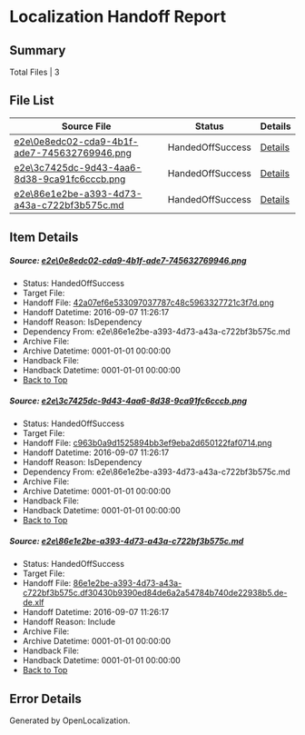 # <a name='report-top'></a> Localization Handoff Report

## Summary
 Total Files | 3

## File List
 Source File | Status | Details 
 ----------- | ------ | ------- 
 [e2e\0e8edc02-cda9-4b1f-ade7-745632769946.png](https://github.com/OpenLocalizationTestOrg/ol-test0/blob/dce828aad546608fb28760ce23444cdcf48aa89a/e2e/0e8edc02-cda9-4b1f-ade7-745632769946.png) | HandedOffSuccess | [Details](#42a07ef6e533097037787c48c5963327721c3f7d1)
 [e2e\3c7425dc-9d43-4aa6-8d38-9ca91fc6cccb.png](https://github.com/OpenLocalizationTestOrg/ol-test0/blob/dce828aad546608fb28760ce23444cdcf48aa89a/e2e/3c7425dc-9d43-4aa6-8d38-9ca91fc6cccb.png) | HandedOffSuccess | [Details](#c963b0a9d1525894bb3ef9eba2d650122faf07142)
 [e2e\86e1e2be-a393-4d73-a43a-c722bf3b575c.md](https://github.com/OpenLocalizationTestOrg/ol-test0/blob/dce828aad546608fb28760ce23444cdcf48aa89a/e2e/86e1e2be-a393-4d73-a43a-c722bf3b575c.md) | HandedOffSuccess | [Details](#63d5cc85fc481f463aeae8ff80c1f95c0b72b6f83)

## Item Details
##### <a name='42a07ef6e533097037787c48c5963327721c3f7d1'></a> Source: [e2e\0e8edc02-cda9-4b1f-ade7-745632769946.png](https://github.com/OpenLocalizationTestOrg/ol-test0/blob/dce828aad546608fb28760ce23444cdcf48aa89a/e2e/0e8edc02-cda9-4b1f-ade7-745632769946.png)
* Status: HandedOffSuccess
* Target File: 
* Handoff File: [42a07ef6e533097037787c48c5963327721c3f7d.png](https://github.com/OpenLocalizationTestOrg/ol-test0-handoff/blob/ccbf52530598af06b1f71b57e5d26c748b54e30f/ol-handoff/OpenLocalizationTestOrg/ol-test0-dede/yuwzho/ht/42a07ef6e533097037787c48c5963327721c3f7d.png)
* Handoff Datetime: 2016-09-07 11:26:17
* Handoff Reason: IsDependency
* Dependency From: e2e\86e1e2be-a393-4d73-a43a-c722bf3b575c.md
* Archive File: 
* Archive Datetime: 0001-01-01 00:00:00
* Handback File: 
* Handback Datetime: 0001-01-01 00:00:00
* [Back to Top](#report-top)

##### <a name='c963b0a9d1525894bb3ef9eba2d650122faf07142'></a> Source: [e2e\3c7425dc-9d43-4aa6-8d38-9ca91fc6cccb.png](https://github.com/OpenLocalizationTestOrg/ol-test0/blob/dce828aad546608fb28760ce23444cdcf48aa89a/e2e/3c7425dc-9d43-4aa6-8d38-9ca91fc6cccb.png)
* Status: HandedOffSuccess
* Target File: 
* Handoff File: [c963b0a9d1525894bb3ef9eba2d650122faf0714.png](https://github.com/OpenLocalizationTestOrg/ol-test0-handoff/blob/ccbf52530598af06b1f71b57e5d26c748b54e30f/ol-handoff/OpenLocalizationTestOrg/ol-test0-dede/yuwzho/ht/c963b0a9d1525894bb3ef9eba2d650122faf0714.png)
* Handoff Datetime: 2016-09-07 11:26:17
* Handoff Reason: IsDependency
* Dependency From: e2e\86e1e2be-a393-4d73-a43a-c722bf3b575c.md
* Archive File: 
* Archive Datetime: 0001-01-01 00:00:00
* Handback File: 
* Handback Datetime: 0001-01-01 00:00:00
* [Back to Top](#report-top)

##### <a name='63d5cc85fc481f463aeae8ff80c1f95c0b72b6f83'></a> Source: [e2e\86e1e2be-a393-4d73-a43a-c722bf3b575c.md](https://github.com/OpenLocalizationTestOrg/ol-test0/blob/dce828aad546608fb28760ce23444cdcf48aa89a/e2e/86e1e2be-a393-4d73-a43a-c722bf3b575c.md)
* Status: HandedOffSuccess
* Target File: 
* Handoff File: [86e1e2be-a393-4d73-a43a-c722bf3b575c.df30430b9390ed84de6a2a54784b740de22938b5.de-de.xlf](https://github.com/OpenLocalizationTestOrg/ol-test0-handoff/blob/ccbf52530598af06b1f71b57e5d26c748b54e30f/ol-handoff/OpenLocalizationTestOrg/ol-test0-dede/yuwzho/ht/86e1e2be-a393-4d73-a43a-c722bf3b575c.df30430b9390ed84de6a2a54784b740de22938b5.de-de.xlf)
* Handoff Datetime: 2016-09-07 11:26:17
* Handoff Reason: Include
* Archive File: 
* Archive Datetime: 0001-01-01 00:00:00
* Handback File: 
* Handback Datetime: 0001-01-01 00:00:00
* [Back to Top](#report-top)


## Error Details

Generated by OpenLocalization.
